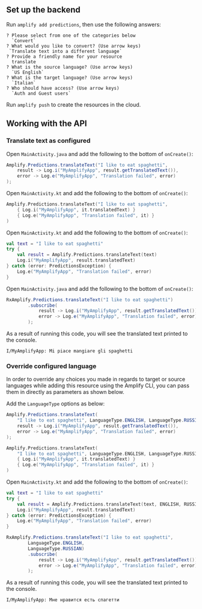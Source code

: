 ## Set up the backend

Run `amplify add predictions`, then use the following answers:

```console
? Please select from one of the categories below
  `Convert`
? What would you like to convert? (Use arrow keys)
 `Translate text into a different language`
? Provide a friendly name for your resource
  translate
? What is the source language? (Use arrow keys)
  `US English`
? What is the target language? (Use arrow keys)
  `Italian`
? Who should have access? (Use arrow keys)
  `Auth and Guest users`
```

Run `amplify push` to create the resources in the cloud.

## Working with the API

### Translate text as configured

<amplify-block-switcher>
<amplify-block name="Java">

Open `MainActivity.java` and add the following to the bottom of `onCreate()`:

```java
Amplify.Predictions.translateText("I like to eat spaghetti",
    result -> Log.i("MyAmplifyApp", result.getTranslatedText()),
    error -> Log.e("MyAmplifyApp", "Translation failed", error)
);
```

</amplify-block>
<amplify-block name="Kotlin - Callbacks">

Open `MainActivity.kt` and add the following to the bottom of `onCreate()`:

```kotlin
Amplify.Predictions.translateText("I like to eat spaghetti",
    { Log.i("MyAmplifyApp", it.translatedText) }
    { Log.e("MyAmplifyApp", "Translation failed", it) }
)
```

</amplify-block>
<amplify-block name="Kotlin - Coroutines (Beta)">

Open `MainActivity.kt` and add the following to the bottom of `onCreate()`:

```kotlin
val text = "I like to eat spaghetti"
try {
    val result = Amplify.Predictions.translateText(text)
    Log.i("MyAmplifyApp", result.translatedText)
} catch (error: PredictionsException) {
    Log.e("MyAmplifyApp", "Translation failed", error)
}
```

</amplify-block>
<amplify-block name="RxJava">

Open `MainActivity.java` and add the following to the bottom of `onCreate()`:

```java
RxAmplify.Predictions.translateText("I like to eat spaghetti")
        .subscribe(
            result -> Log.i("MyAmplifyApp", result.getTranslatedText()),
            error -> Log.e("MyAmplifyApp", "Translation failed", error)
        );
```

</amplify-block>
</amplify-block-switcher>

As a result of running this code, you will see the translated text printed to the console.

```console
I/MyAmplifyApp: Mi piace mangiare gli spaghetti
```

### Override configured language

In order to override any choices you made in regards to target or source languages while adding this resource using the Amplify CLI, you can pass them in directly as parameters as shown below.

Add the `LanguageType` options as below:

<amplify-block-switcher>
<amplify-block name="Java">

```java
Amplify.Predictions.translateText(
    "I like to eat spaghetti", LanguageType.ENGLISH, LanguageType.RUSSIAN,
    result -> Log.i("MyAmplifyApp", result.getTranslatedText()),
    error -> Log.e("MyAmplifyApp", "Translation failed", error)
);
```

</amplify-block>
<amplify-block name="Kotlin - Callbacks">

```kotlin
Amplify.Predictions.translateText(
    "I like to eat spaghetti", LanguageType.ENGLISH, LanguageType.RUSSIAN,
    { Log.i("MyAmplifyApp", it.translatedText) }
    { Log.e("MyAmplifyApp", "Translation failed", it) }
)
```

</amplify-block>
<amplify-block name="Kotlin - Coroutines (Beta)">

Open `MainActivity.kt` and add the following to the bottom of `onCreate()`:

```kotlin
val text = "I like to eat spaghetti"
try {
    val result = Amplify.Predictions.translateText(text, ENGLISH, RUSSIAN)
    Log.i("MyAmplifyApp", result.translatedText)
} catch (error: PredictionsException) {
    Log.e("MyAmplifyApp", "Translation failed", error)
}
```

</amplify-block>
<amplify-block name="RxJava">

```java
RxAmplify.Predictions.translateText("I like to eat spaghetti",
        LanguageType.ENGLISH,
        LanguageType.RUSSIAN)
        .subscribe(
            result -> Log.i("MyAmplifyApp", result.getTranslatedText()),
            error -> Log.e("MyAmplifyApp", "Translation failed", error)
        );
```

</amplify-block>
</amplify-block-switcher>

As a result of running this code, you will see the translated text printed to the console.

```console
I/MyAmplifyApp: Мне нравится есть спагетти
```
